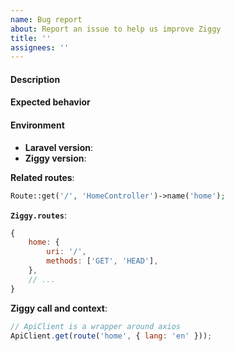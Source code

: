 ```yaml
---
name: Bug report
about: Report an issue to help us improve Ziggy
title: ''
assignees: ''
---
```


#### Description

<!-- Provide a clear and concise description of the current behaviour and what the bug is. -->

#### Expected behavior

<!-- Provide a clear and concise description of what you expected to happen. -->

#### Environment

<!-- Include ALL of the information below: -->

- **Laravel version**: 
- **Ziggy version**: 

**Related routes**:

<!-- The route with the issue, from your Laravel routes file. E.g.: -->

```php
Route::get('/', 'HomeController')->name('home');
```

**`Ziggy.routes`**:

<!-- In your browser console/devtools, run `Ziggy.routes` and paste the result here. E.g.: -->

```js
{
    home: {
        uri: '/',
        methods: ['GET', 'HEAD'],
    },
    // ...
}
```

**Ziggy call and context**:

<!-- Show where and how you're using Ziggy when this bug occurs. E.g.: -->

```js
// ApiClient is a wrapper around axios
ApiClient.get(route('home', { lang: 'en' }));
```
